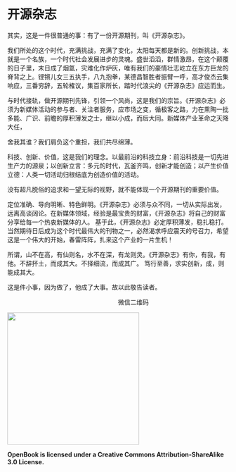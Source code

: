 # 开源杂志


其实，这是一件很普通的事：有了一份开源期刊，叫《开源杂志》。

我们所处的这个时代，充满挑战，充满了变化，太阳每天都是新的。创新挑战，本就是一个名族，一个时代社会发展进步的灵魂。盛世滔滔，群情激昂，在这个颠覆的日子里，末日成了烟氲，灾难化作炉灰，唯有我们的豪情壮志屹立在东方巨龙的脊背之上。铿锵儿女三五执手，八九抱拳，某德昌智胜者振臂一呼，高才俊杰云集响应，三番穷辞，五轮榷议，集百家所长，踏时代浪尖的《开源杂志》应运而生。

与时代接轨，做开源期刊先锋，引领一个风尚，这是我们的宗旨。《开源杂志》必须为新媒体活动的参与者、关注者服务，应市场之变，循极客之路，力在熏陶一批多能、广识、前瞻的厚积薄发之士，继以小成，而后大同。新媒体产业革命之天降大任，

舍我其谁？我们肩负这个重担，我们共尽绵薄。

科技、创新、价值，这是我们的理念。以最前沿的科技立身：前沿科技是一切先进生产力的源泉；以创新立言：多元的时代，瓦釜齐鸣，创新才能创造；以产生价值立德：人类一切活动归根结底为创造价值的活动。

没有超凡脱俗的追求和一望无际的视野，就不能体现一个开源期刊的重要价值。

定位准确、导向明晰、特色鲜明。《开源杂志》必须与众不同，一切从实际出发，远离高谈阔论。在新媒体领域，经验是最宝贵的财富，《开源杂志》将自己的财富分享给每一个热衷新媒体的人。 基于此，《开源杂志》必定厚积薄发，稳扎稳打。当然期待日后成为这个时代最伟大的刊物之一，必然渴求呼应震天的号召力，希望这是一个伟大的开始，春雷阵阵，扎来这个产业的一片生机！

所谓，山不在高，有仙则名，水不在深，有龙则灵。《开源杂志》有你，有我，有他。不辞抔土，而成其大。不择细流，而成其广。 笃行至善，求实创新，成，则能成其大。

这是件小事，因为做了，他成了大事。故以此敬告读者。

<p style="position:relative;left:50%">微信二维码</p>

<img src="http://doask.qiniudn.com/qrcodeqrcode_for_gh_b42b19be7f11_1280.jpg" height="300px">

**OpenBook is licensed under a Creative Commons Attribution-ShareAlike 3.0 License.**

